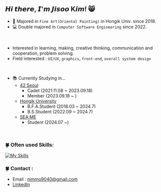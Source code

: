 ## 𝙃𝙞 𝙩𝙝𝙚𝙧𝙚, 𝙄'𝙢 𝙅𝙞𝙨𝙤𝙤 K𝙞𝙢! 😸
- 🎨 Majored in `Fine Art(Oriental Painting)` in Hongik Univ. since 2018.
- 💻 Double majored in `Computer Software Engineering` since 2022.
<br>

- Interested in learning, making, creative thinking, communication and cooperation, problem solving.
- Field interested : `UI/UX`, `graphics`, `front-end`, `overall system design`
<br>

- 📚 Currently Studying in...
  - [42 Seoul](https://42seoul.kr/en/seoul42/studies/studies_info.html)
    - Cadet (2021.11.08 ~ 2023.09.18)
    - Member (2023.09.18 ~ )
  - [Hongik University](https://www.hongik.ac.kr/index.do)
    - B.F.A.Student (2018.03 ~ 2024.7)
    - B.S.Student (2022.09 ~ 2024.7)
  - [SEA:ME](https://github.com/SEA-ME)
    - Student (2024.07 ~)
<br>

### 🍀 Often used Skills:

<!--
<div align="center">
-->
[![My Skills](https://skillicons.dev/icons?i=git,github,c,cpp,vscode,python,mysql,html,css,react,javascript,typescript,unity,blender,figma&theme=light&perline=5)](https://skillicons.dev)

### 🍀 Contact :
- Email : nimmo9040@gmail.com
- [LinkedIn](https://www.linkedin.com/in/jisoo-kim-521545217/)
<br>

<br>

<!--
**nimo-my/nimo-my** is a ✨ _special_ ✨ repository because its `README.md` (this file) appears on your GitHub profile.

Here are some ideas to get you started:

- 🔭 I’m currently working on ...
- 🌱 I’m currently learning ...
- 👯 I’m looking to collaborate on ...
- 🤔 I’m looking for help with ...
- 💬 Ask me about ...
- 📫 How to reach me: ...
- 😄 Pronouns: ...
- ⚡ Fun fact: ...
-->
